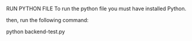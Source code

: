 RUN PYTHON FILE
To run the python file you must have installed Python.

then, run the following command:

python backend-test.py
